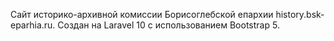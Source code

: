 Сайт историко-архивной комиссии Борисоглебской епархии history.bsk-eparhia.ru.
Создан на Laravel 10 с использованием Bootstrap 5.
